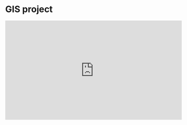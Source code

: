 # GIS project

<iframe width="560" height="315" src="https://www.youtube.com/watch?v=wiwyIp2AbFc" frameborder="0" allowfullscreen></iframe>